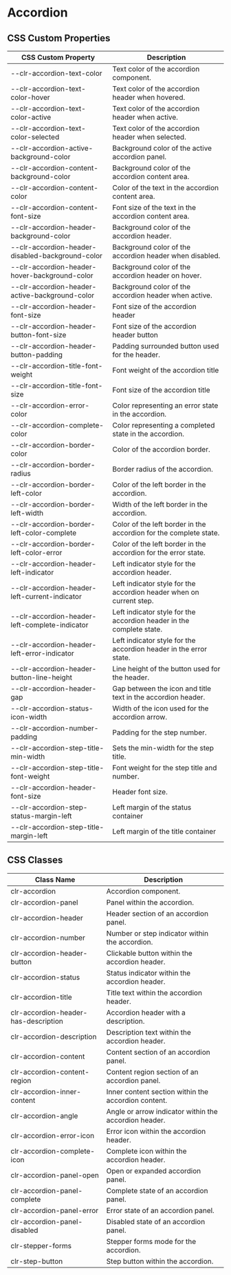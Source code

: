 # Accordion

## CSS Custom Properties

| CSS Custom Property                              | Description                                                          |
| ------------------------------------------------ | -------------------------------------------------------------------- |
| --clr-accordion-text-color                       | Text color of the accordion component.                               |
| --clr-accordion-text-color-hover                 | Text color of the accordion header when hovered.                     |
| --clr-accordion-text-color-active                | Text color of the accordion header when active.                      |
| --clr-accordion-text-color-selected              | Text color of the accordion header when selected.                    |
| --clr-accordion-active-background-color          | Background color of the active accordion panel.                      |
| --clr-accordion-content-background-color         | Background color of the accordion content area.                      |
| --clr-accordion-content-color                    | Color of the text in the accordion content area.                     |
| --clr-accordion-content-font-size                | Font size of the text in the accordion content area.                 |
| --clr-accordion-header-background-color          | Background color of the accordion header.                            |
| --clr-accordion-header-disabled-background-color | Background color of the accordion header when disabled.              |
| --clr-accordion-header-hover-background-color    | Background color of the accordion header on hover.                   |
| --clr-accordion-header-active-background-color   | Background color of the accordion header when active.                |
| --clr-accordion-header-font-size                 | Font size of the accordion header                                    |
| --clr-accordion-header-button-font-size          | Font size of the accordion header button                             |
| --clr-accordion-header-button-padding            | Padding surrounded button used for the header.                       |
| --clr-accordion-title-font-weight                | Font weight of the accordion title                                   |
| --clr-accordion-title-font-size                  | Font size of the accordion title                                     |
| --clr-accordion-error-color                      | Color representing an error state in the accordion.                  |
| --clr-accordion-complete-color                   | Color representing a completed state in the accordion.               |
| --clr-accordion-border-color                     | Color of the accordion border.                                       |
| --clr-accordion-border-radius                    | Border radius of the accordion.                                      |
| --clr-accordion-border-left-color                | Color of the left border in the accordion.                           |
| --clr-accordion-border-left-width                | Width of the left border in the accordion.                           |
| --clr-accordion-border-left-color-complete       | Color of the left border in the accordion for the complete state.    |
| --clr-accordion-border-left-color-error          | Color of the left border in the accordion for the error state.       |
| --clr-accordion-header-left-indicator            | Left indicator style for the accordion header.                       |
| --clr-accordion-header-left-current-indicator    | Left indicator style for the accordion header when on current step.  |
| --clr-accordion-header-left-complete-indicator   | Left indicator style for the accordion header in the complete state. |
| --clr-accordion-header-left-error-indicator      | Left indicator style for the accordion header in the error state.    |
| --clr-accordion-header-button-line-height        | Line height of the button used for the header.                       |
| --clr-accordion-header-gap                       | Gap between the icon and title text in the accordion header.         |
| --clr-accordion-status-icon-width                | Width of the icon used for the accordion arrow.                      |
| --clr-accordion-number-padding                   | Padding for the step number.                                         |
| --clr-accordion-step-title-min-width             | Sets the min-width for the step title.                               |
| --clr-accordion-step-title-font-weight           | Font weight for the step title and number.                           |
| --clr-accordion-header-font-size                 | Header font size.                                                    |
| --clr-accordion-step-status-margin-left          | Left margin of the status container                                  |
| --clr-accordion-step-title-margin-left           | Left margin of the title container                                   |

## CSS Classes

| Class Name                           | Description                                           |
| ------------------------------------ | ----------------------------------------------------- |
| clr-accordion                        | Accordion component.                                  |
| clr-accordion-panel                  | Panel within the accordion.                           |
| clr-accordion-header                 | Header section of an accordion panel.                 |
| clr-accordion-number                 | Number or step indicator within the accordion.        |
| clr-accordion-header-button          | Clickable button within the accordion header.         |
| clr-accordion-status                 | Status indicator within the accordion header.         |
| clr-accordion-title                  | Title text within the accordion header.               |
| clr-accordion-header-has-description | Accordion header with a description.                  |
| clr-accordion-description            | Description text within the accordion header.         |
| clr-accordion-content                | Content section of an accordion panel.                |
| clr-accordion-content-region         | Content region section of an accordion panel.         |
| clr-accordion-inner-content          | Inner content section within the accordion content.   |
| clr-accordion-angle                  | Angle or arrow indicator within the accordion header. |
| clr-accordion-error-icon             | Error icon within the accordion header.               |
| clr-accordion-complete-icon          | Complete icon within the accordion header.            |
| clr-accordion-panel-open             | Open or expanded accordion panel.                     |
| clr-accordion-panel-complete         | Complete state of an accordion panel.                 |
| clr-accordion-panel-error            | Error state of an accordion panel.                    |
| clr-accordion-panel-disabled         | Disabled state of an accordion panel.                 |
| clr-stepper-forms                    | Stepper forms mode for the accordion.                 |
| clr-step-button                      | Step button within the accordion.                     |
